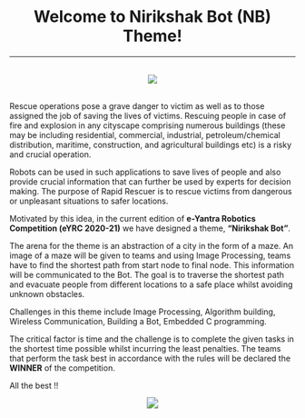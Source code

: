 <!-- <center><img src="http://mooc.e-yantra.org/img/eYantra_logo.svg" alt="e-yantra_logo" style="scale:75%;" /></center> -->

<style>
.back{
	position: fixed;
	width: 250px;
	height: 250px;
	top: 50%;
	left: 50%;
    margin-top: auto; 
    margin-left: auto; 
	opacity: 0.15;
    z-index: -1;
	}
</style>
<!-- <img src="http://mooc.e-yantra.org/img/EyantraLogoMini.png" class="back"> -->

<center>
    <h1>Welcome to Nirikshak Bot (NB) Theme!</h1>
</center>




---

</br>


<center><img src="https://raw.githubusercontent.com/kalindkaria/typora-md-assets/master/maze_bot/assets/rr.png"/></center>

</br>

Rescue operations pose a grave danger to victim as well as to those  assigned the job of saving the lives of victims. Rescuing people in case of fire and explosion in any cityscape comprising numerous buildings  (these may be including residential, commercial, industrial,  petroleum/chemical distribution, maritime, construction, and  agricultural buildings etc) is a risky and crucial operation.

Robots can be used in such applications to save lives of people and also provide crucial information that can further be used by experts  for decision making. The purpose of Rapid Rescuer is to rescue victims  from dangerous or unpleasant situations to safer locations.

Motivated by this idea, in the current edition of **e-Yantra Robotics Competition (eYRC 2020-21)** we have designed a theme, **“Nirikshak Bot”**.

The arena for the theme is an abstraction of a city in the form of a maze. An image of a maze will be given to teams and using Image  Processing, teams have to find the shortest path from start node to  final node. This information will be communicated to the Bot. The goal  is to traverse the shortest path and evacuate people from different  locations to a safe place whilst avoiding unknown obstacles.

Challenges in this theme include Image Processing, Algorithm  building, Wireless Communication, Building a Bot, Embedded C  programming.

The critical factor is time and the challenge is to complete the  given tasks in the shortest time possible whilst incurring the least penalties. The teams that perform the task best in accordance with the  rules will be declared the **WINNER** of the competition.

All the best !!

<center><img src="https://raw.githubusercontent.com/kalindkaria/typora-md-assets/master/maze_bot/assets/Problem_Idea_Solution_Transp.png" style="scale:125%;" /></center>

